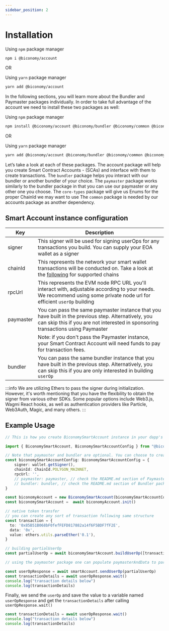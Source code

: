 ```yaml
---
sidebar_position: 2
---
```

# Installation
Using `npm` package manager

```bash
npm i @biconomy/account 
```
OR

Using `yarn` package manager

```bash
yarn add @biconomy/account
```

In the following sections, you will learn more about the Bundler and Paymaster packages individually. In order to take full advantage of the account we need to install these two packages as well:

Using `npm` package manager

```bash
npm install @biconomy/account @biconomy/bundler @biconomy/common @biconomy/core-types @biconomy/paymaster
```

OR

Using `yarn` package manager

```bash
yarn add @biconomy/account @biconomy/bundler @biconomy/common @biconomy/core-types @biconomy/paymaster
```

Let’s take a look at each of these packages.
The account package will help you create Smart Contract Accounts - (SCAs) and interface with them to create transactions.
The ```bundler``` package helps you interact with our bundler or another bundler of your choice.
The ```paymaster``` package works similarly to the bundler package in that you can use our paymaster or any other one you choose.
The ```core-types``` package will give us Enums for the proper ChainId we may want to use
The ```common``` package is needed by our accounts package as another dependency.

## Smart Account instance configuration

| Key           | Description |
| ------------- | ------------- |
| signer        | This signer will be used for signing userOps for any transactions you build. You can supply your EOA wallet as a signer|
| chainId       | This represents the network your smart wallet transactions will be conducted on. Take a look at the [following](../../supportedchains/supportedchains.md) for supported chains |
| rpcUrl        | This represents the EVM node RPC URL you'll interact with, adjustable according to your needs. We recommend using some private node url for efficient ```userOp``` building|
| paymaster     | You can pass the same paymaster instance that you have built in the previous step. Alternatively, you can skip this if you are not interested in sponsoring transactions using Paymaster |
|               | Note: if you don't pass the Paymaster instance, your Smart Contract Account will need funds to pay for transaction fees.|
| bundler       | You can pass the same bundler instance that you have built in the previous step. Alternatively, you can skip this if you are only interested in building ```userOp```|


:::info
We are utilizing Ethers to pass the signer during initialization. However, it's worth mentioning that you have the flexibility to obtain the signer from various other SDKs. Some popular options include Web3.js, Wagmi React hooks, as well as authentication providers like Particle, Web3Auth, Magic, and many others.
:::

## Example Usage

```typescript
// This is how you create BiconomySmartAccount instance in your dapp's

import { BiconomySmartAccount, BiconomySmartAccountConfig } from "@biconomy/account"

// Note that paymaster and bundler are optional. You can choose to create new instances of this later and make account API use 
const biconomySmartAccountConfig: BiconomySmartAccountConfig = {
    signer: wallet.getSigner(),
    chainId: ChainId.POLYGON_MAINNET, 
    rpcUrl: '',
    // paymaster: paymaster, // check the README.md section of Paymaster package
    // bundler: bundler, // check the README.md section of Bundler package
}

const biconomyAccount = new BiconomySmartAccount(biconomySmartAccountConfig)
const biconomySmartAccount =  await biconomyAccount.init()

// native token transfer
// you can create any sort of transaction following same structure 
const transaction = {
  to: '0x85B51B068bF0fefFEFD817882a14f6F5BDF7fF2E',
  data: '0x',
  value: ethers.utils.parseEther('0.1'),
}

// building partialUserOp
const partialUserOp = await biconomySmartAccount.buildUserOp([transaction])

// using the paymaster package one can populate paymasterAndData to partial userOp. by default it is '0x'


```

```typescript
const userOpResponse = await smartAccount.sendUserOp(partialUserOp)
const transactionDetails = await userOpResponse.wait()
console.log("transaction details below")
console.log(transactionDetails)
```
Finally, we send the ```userOp``` and save the value to a variable named ```userOpResponse``` and get the ```transactionDetails``` after calling ```userOpResponse.wait()```

```typescript
const transactionDetails = await userOpResponse.wait()
console.log("transaction details below")
console.log(transactionDetails)
```
